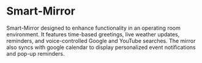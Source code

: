 # Smart-Mirror
Smart-Mirror designed to enhance functionality in an operating room environment. It features time-based greetings, live weather updates, reminders, and voice-controlled Google and YouTube searches. The mirror also syncs with google calendar to display personalized event notifications and pop-up reminders. 
